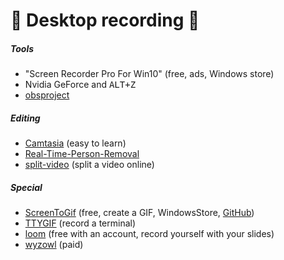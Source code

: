 # 🎥 Desktop recording 🎥

<div class="row row-cols-md-2 mt-4"><div>

##### Tools

* "Screen Recorder Pro For Win10" (free, ads, Windows store)
* Nvidia GeForce and <kbd>ALT+Z</kbd>
* [obsproject](https://obsproject.com/)

##### Editing

* [Camtasia](https://www.techsmith.com/video-editor.html) (easy to learn)
* [Real-Time-Person-Removal](https://github.com/jasonmayes/Real-Time-Person-Removal)
* [split-video](https://split-video.com/) (split a video online)
</div><div>

##### Special

* [ScreenToGif](https://www.screentogif.com/) (free, create a GIF, WindowsStore, [GitHub](https://github.com/NickeManarin/ScreenToGif))
* [TTYGIF](https://github.com/icholy/ttygif) (record a terminal)
* [loom](https://www.loom.com/) (free with an account, record yourself with your slides)
* [wyzowl](https://www.wyzowl.com/) (paid)
</div></div>